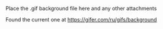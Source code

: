 Place the .gif background file here and any other attachments

Found the current one at https://gifer.com/ru/gifs/background
